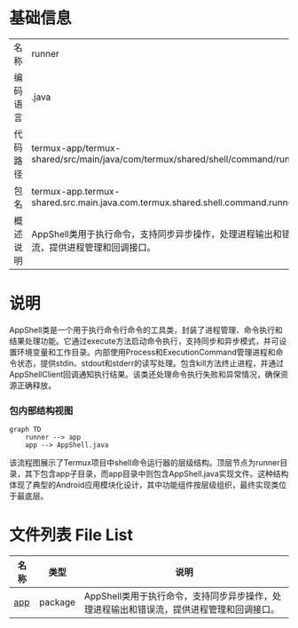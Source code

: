 # 基础信息

|      |      |
|------|------|
| 名称 | runner |
| 编码语言 | .java |
| 代码路径 | termux-app/termux-shared/src/main/java/com/termux/shared/shell/command/runner |
| 包名 | termux-app.termux-shared.src.main.java.com.termux.shared.shell.command.runner |
| 概述说明 | AppShell类用于执行命令，支持同步异步操作，处理进程输出和错误流，提供进程管理和回调接口。 |

# 说明

AppShell类是一个用于执行命令行命令的工具类，封装了进程管理、命令执行和结果处理功能。它通过execute方法启动命令执行，支持同步和异步模式，并可设置环境变量和工作目录。内部使用Process和ExecutionCommand管理进程和命令状态，提供stdin、stdout和stderr的读写处理。包含kill方法终止进程，并通过AppShellClient回调通知执行结果。该类还处理命令执行失败和异常情况，确保资源正确释放。


### 包内部结构视图

```mermaid
graph TD
    runner --> app
    app --> AppShell.java
```

该流程图展示了Termux项目中shell命令运行器的层级结构。顶层节点为runner目录，其下包含app子目录，而app目录中则包含AppShell.java实现文件。这种结构体现了典型的Android应用模块化设计，其中功能组件按层级组织，最终实现类位于最底层。

# 文件列表 File List

| 名称   | 类型  | 说明 |
|-------|------|-------------|
| [app](app/_module.md) | package | AppShell类用于执行命令，支持同步异步操作，处理进程输出和错误流，提供进程管理和回调接口。 |


